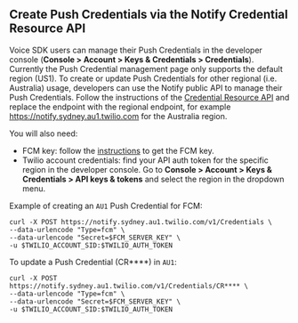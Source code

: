 ## Create Push Credentials via the Notify Credential Resource API

Voice SDK users can manage their Push Credentials in the developer console (**Console > Account > Keys & Credentials > Credentials**). Currently the Push Credential management page only supports the default region (US1). To create or update Push Credentials for other regional (i.e. Australia) usage, developers can use the Notify public API to manage their Push Credentials. Follow the instructions of the [Credential Resource API](https://www.twilio.com/docs/notify/api/credential-resource) and replace the endpoint with the regional endpoint, for example https://notify.sydney.au1.twilio.com for the Australia region.

You will also need:
- FCM key: follow the [instructions]((https://github.com/twilio/voice-quickstart-android#1-generate-google-servicesjson)) to get the FCM key.
- Twilio account credentials: find your API auth token for the specific region in the developer console. Go to **Console > Account > Keys & Credentials > API keys & tokens** and select the region in the dropdown menu.

Example of creating an `AU1` Push Credential for FCM:

```
curl -X POST https://notify.sydney.au1.twilio.com/v1/Credentials \
--data-urlencode "Type=fcm" \
--data-urlencode "Secret=$FCM_SERVER_KEY" \
-u $TWILIO_ACCOUNT_SID:$TWILIO_AUTH_TOKEN
```

To update a Push Credential (CR****) in `AU1`:

```
curl -X POST https://notify.sydney.au1.twilio.com/v1/Credentials/CR**** \
--data-urlencode "Type=fcm" \
--data-urlencode "Secret=$FCM_SERVER_KEY" \
-u $TWILIO_ACCOUNT_SID:$TWILIO_AUTH_TOKEN
```
